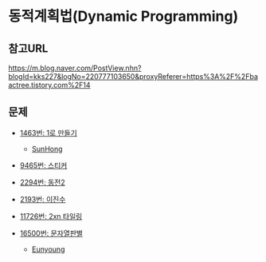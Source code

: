 동적계획법(Dynamic Programming)
=======

참고URL
-------
https://m.blog.naver.com/PostView.nhn?blogId=kks227&logNo=220777103650&proxyReferer=https%3A%2F%2Fbaactree.tistory.com%2F14


문제
----
 * [1463번: 1로 만들기](https://www.acmicpc.net/problem/1463)
    * [SunHong](https://github.com/SangBeo/algoStudy/blob/master/DP/SunHong/1463.md)
  
 * [9465번: 스티커](https://www.acmicpc.net/problem/9465)
   
 * [2294번: 동전2](https://www.acmicpc.net/problem/2294)
 
 * [2193번: 이진수](https://www.acmicpc.net/problem/2193)
 
 * [11726번: 2xn 타일링](https://www.acmicpc.net/problem/11726)
 
 * [16500번: 문자열판별](https://www.acmicpc.net/problem/16500)
    * [Eunyoung](https://github.com/SangBeo/algoStudy/blob/master/DP/Eunyoung/16500.md)
    
    
 
 
